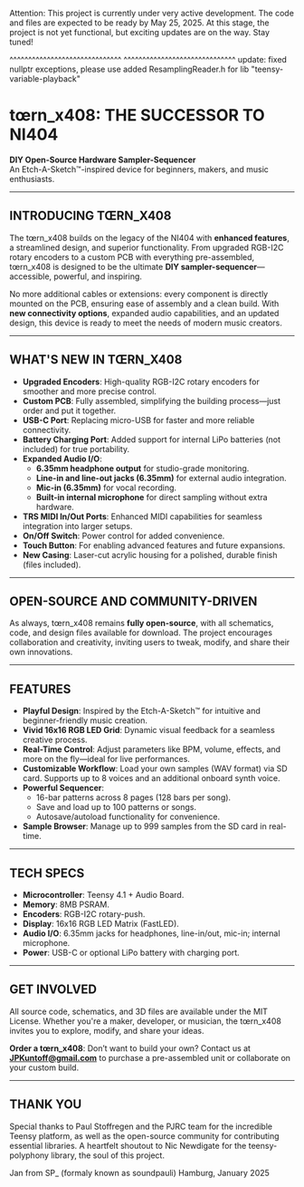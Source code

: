 Attention: This project is currently under very active development. The code and files are expected to be ready by May 25, 2025. At this stage, the project is not yet functional, but exciting updates are on the way. Stay tuned!

^^^^^^^^^^^^^^^^^^^^^^^^^^^^^^
^^^^^^^^^^^^^^^^^^^^^^^^^^^^^^
update: fixed nullptr exceptions, please use added ResamplingReader.h for lib "teensy-variable-playback"


# tœrn_x408: THE SUCCESSOR TO NI404  
**DIY Open-Source Hardware Sampler-Sequencer**  
An Etch-A-Sketch™-inspired device for beginners, makers, and music enthusiasts.


---

## INTRODUCING TŒRN_X408  
The tœrn_x408 builds on the legacy of the NI404 with **enhanced features**, a streamlined design, and superior functionality. From upgraded RGB-I2C rotary encoders to a custom PCB with everything pre-assembled, tœrn_x408 is designed to be the ultimate **DIY sampler-sequencer**—accessible, powerful, and inspiring.  

No more additional cables or extensions: every component is directly mounted on the PCB, ensuring ease of assembly and a clean build. With **new connectivity options**, expanded audio capabilities, and an updated design, this device is ready to meet the needs of modern music creators.  

---

## WHAT'S NEW IN TŒRN_X408  

- **Upgraded Encoders**: High-quality RGB-I2C rotary encoders for smoother and more precise control.  
- **Custom PCB**: Fully assembled, simplifying the building process—just order and put it together.  
- **USB-C Port**: Replacing micro-USB for faster and more reliable connectivity.  
- **Battery Charging Port**: Added support for internal LiPo batteries (not included) for true portability.  
- **Expanded Audio I/O**:  
  - **6.35mm headphone output** for studio-grade monitoring.  
  - **Line-in and line-out jacks (6.35mm)** for external audio integration.  
  - **Mic-in (6.35mm)** for vocal recording.  
  - **Built-in internal microphone** for direct sampling without extra hardware.  
- **TRS MIDI In/Out Ports**: Enhanced MIDI capabilities for seamless integration into larger setups.  
- **On/Off Switch**: Power control for added convenience.  
- **Touch Button**: For enabling advanced features and future expansions.  
- **New Casing**: Laser-cut acrylic housing for a polished, durable finish (files included).  

---

## OPEN-SOURCE AND COMMUNITY-DRIVEN  
As always, tœrn_x408 remains **fully open-source**, with all schematics, code, and design files available for download. The project encourages collaboration and creativity, inviting users to tweak, modify, and share their own innovations.  

---

## FEATURES  

- **Playful Design**: Inspired by the Etch-A-Sketch™ for intuitive and beginner-friendly music creation.  
- **Vivid 16x16 RGB LED Grid**: Dynamic visual feedback for a seamless creative process.  
- **Real-Time Control**: Adjust parameters like BPM, volume, effects, and more on the fly—ideal for live performances.  
- **Customizable Workflow**: Load your own samples (WAV format) via SD card. Supports up to 8 voices and an additional onboard synth voice.  
- **Powerful Sequencer**:  
  - 16-bar patterns across 8 pages (128 bars per song).  
  - Save and load up to 100 patterns or songs.  
  - Autosave/autoload functionality for convenience.  
- **Sample Browser**: Manage up to 999 samples from the SD card in real-time.  

---

## TECH SPECS  

- **Microcontroller**: Teensy 4.1 + Audio Board.  
- **Memory**: 8MB PSRAM.  
- **Encoders**: RGB-I2C rotary-push.  
- **Display**: 16x16 RGB LED Matrix (FastLED).  
- **Audio I/O**: 6.35mm jacks for headphones, line-in/out, mic-in; internal microphone.  
- **Power**: USB-C or optional LiPo battery with charging port.  

---

## GET INVOLVED  

All source code, schematics, and 3D files are available under the MIT License. Whether you're a maker, developer, or musician, the tœrn_x408 invites you to explore, modify, and share your ideas.  


**Order a tœrn_x408**: Don’t want to build your own? Contact us at **JPKuntoff@gmail.com** to purchase a pre-assembled unit or collaborate on your custom build.  

---

## THANK YOU  
Special thanks to Paul Stoffregen and the PJRC team for the incredible Teensy platform, as well as the open-source community for contributing essential libraries. A heartfelt shoutout to Nic Newdigate for the teensy-polyphony library, the soul of this project.  

Jan from SP_ (formaly known as soundpauli)
Hamburg, January 2025  
